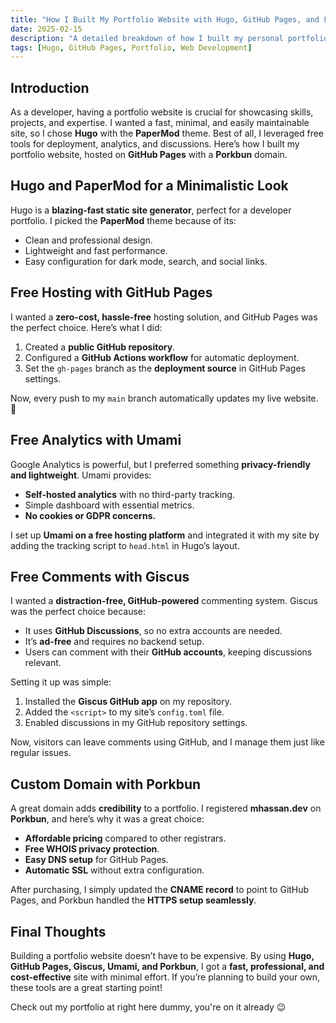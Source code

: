 ```yaml
---
title: "How I Built My Portfolio Website with Hugo, GitHub Pages, and Free Tools"
date: 2025-02-15
description: "A detailed breakdown of how I built my personal portfolio website using Hugo, GitHub Pages, free analytics, and more."
tags: [Hugo, GitHub Pages, Portfolio, Web Development]
---
```


## Introduction
As a developer, having a portfolio website is crucial for showcasing skills, projects, and expertise. I wanted a fast, minimal, and easily maintainable site, so I chose **Hugo** with the **PaperMod** theme. Best of all, I leveraged free tools for deployment, analytics, and discussions. Here’s how I built my portfolio website, hosted on **GitHub Pages** with a **Porkbun** domain.

## Hugo and PaperMod for a Minimalistic Look
Hugo is a **blazing-fast static site generator**, perfect for a developer portfolio. I picked the **PaperMod** theme because of its:
- Clean and professional design.
- Lightweight and fast performance.
- Easy configuration for dark mode, search, and social links.

## Free Hosting with GitHub Pages
I wanted a **zero-cost, hassle-free** hosting solution, and GitHub Pages was the perfect choice. Here’s what I did:
1. Created a **public GitHub repository**.
2. Configured a **GitHub Actions workflow** for automatic deployment.
3. Set the `gh-pages` branch as the **deployment source** in GitHub Pages settings.

Now, every push to my `main` branch automatically updates my live website. 🚀

## Free Analytics with Umami
Google Analytics is powerful, but I preferred something **privacy-friendly and lightweight**. Umami provides:
- **Self-hosted analytics** with no third-party tracking.
- Simple dashboard with essential metrics.
- **No cookies or GDPR concerns.**

I set up **Umami on a free hosting platform** and integrated it with my site by adding the tracking script to `head.html` in Hugo’s layout.

## Free Comments with Giscus
I wanted a **distraction-free, GitHub-powered** commenting system. Giscus was the perfect choice because:
- It uses **GitHub Discussions**, so no extra accounts are needed.
- It’s **ad-free** and requires no backend setup.
- Users can comment with their **GitHub accounts**, keeping discussions relevant.

Setting it up was simple:
1. Installed the **Giscus GitHub app** on my repository.
2. Added the `<script>` to my site’s `config.toml` file.
3. Enabled discussions in my GitHub repository settings.

Now, visitors can leave comments using GitHub, and I manage them just like regular issues.

## Custom Domain with Porkbun
A great domain adds **credibility** to a portfolio. I registered **mhassan.dev** on **Porkbun**, and here’s why it was a great choice:
- **Affordable pricing** compared to other registrars.
- **Free WHOIS privacy protection**.
- **Easy DNS setup** for GitHub Pages.
- **Automatic SSL** without extra configuration.

After purchasing, I simply updated the **CNAME record** to point to GitHub Pages, and Porkbun handled the **HTTPS setup seamlessly**.

## Final Thoughts
Building a portfolio website doesn’t have to be expensive. By using **Hugo, GitHub Pages, Giscus, Umami, and Porkbun**, I got a **fast, professional, and cost-effective** site with minimal effort. If you’re planning to build your own, these tools are a great starting point!

Check out my portfolio at right here dummy, you're on it already :wink:

